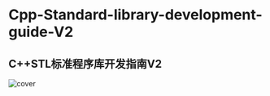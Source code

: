# Cpp-Standard-library-development-guide-V2

## C++STL标准程序库开发指南V2

![cover](https://images-cn.ssl-images-amazon.com/images/I/616aigFWYAL.jpg)
